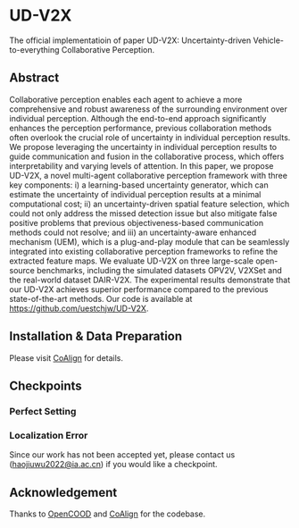 # UD-V2X
The official implementatioin of paper UD-V2X: Uncertainty-driven Vehicle-to-everything Collaborative Perception.
## Abstract
Collaborative perception enables each agent to achieve a more comprehensive and robust awareness of the surrounding environment over individual perception. Although the end-to-end approach significantly enhances the perception performance, previous collaboration methods often overlook the crucial role of uncertainty in individual perception results. We propose leveraging the uncertainty in individual perception results to guide communication and fusion in the collaborative process, which offers interpretability and varying levels of attention. In this paper, we propose UD-V2X, a novel multi-agent collaborative perception framework with three key components: i) a learning-based uncertainty generator, which can estimate the uncertainty of individual perception results at a minimal computational cost; ii) an uncertainty-driven spatial feature selection, which could not only address the missed detection issue but also mitigate false positive problems that previous objectiveness-based communication methods could not resolve; and iii) an uncertainty-aware enhanced mechanism (UEM), which is a plug-and-play module that can be seamlessly integrated into existing collaborative perception frameworks to refine the extracted feature maps. We evaluate UD-V2X on three large-scale open-source benchmarks, including the simulated datasets OPV2V, V2XSet and the real-world dataset DAIR-V2X. The experimental results demonstrate that our UD-V2X achieves superior performance compared to the previous state-of-the-art methods. Our code is available at https://github.com/uestchjw/UD-V2X.
## Installation & Data Preparation
Please visit [CoAlign](https://github.com/yifanlu0227/CoAlign) for details.
## Checkpoints
### Perfect Setting
### Localization Error

Since our work has not been accepted yet, please contact us (haojiuwu2022@ia.ac.cn) if you would like a checkpoint. 
## Acknowledgement
Thanks to [OpenCOOD](https://github.com/DerrickXuNu/OpenCOOD) and [CoAlign](https://github.com/yifanlu0227/CoAlign) for the codebase.
